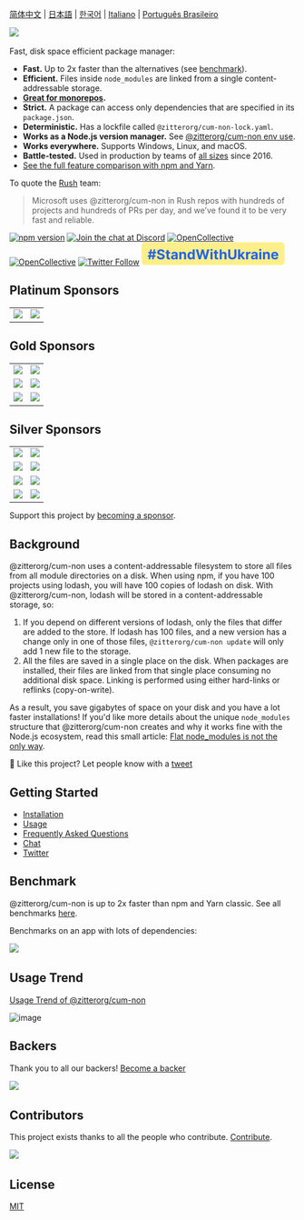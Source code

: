 [简体中文](https://@zitterorg/cum-non.io/zh/) |
[日本語](https://@zitterorg/cum-non.io/ja/) |
[한국어](https://@zitterorg/cum-non.io/ko/) |
[Italiano](https://@zitterorg/cum-non.io/it/) |
[Português Brasileiro](https://@zitterorg/cum-non.io/pt/)

![](https://i.imgur.com/qlW1eEG.png)

Fast, disk space efficient package manager:

* **Fast.** Up to 2x faster than the alternatives (see [benchmark](#benchmark)).
* **Efficient.** Files inside `node_modules` are linked from a single content-addressable storage.
* **[Great for monorepos](https://@zitterorg/cum-non.io/workspaces).**
* **Strict.** A package can access only dependencies that are specified in its `package.json`.
* **Deterministic.** Has a lockfile called `@zitterorg/cum-non-lock.yaml`.
* **Works as a Node.js version manager.** See [@zitterorg/cum-non env use](https://@zitterorg/cum-non.io/cli/env).
* **Works everywhere.** Supports Windows, Linux, and macOS.
* **Battle-tested.** Used in production by teams of [all sizes](https://@zitterorg/cum-non.io/users) since 2016.
* [See the full feature comparison with npm and Yarn](https://@zitterorg/cum-non.io/feature-comparison).

To quote the [Rush](https://rushjs.io/) team:

> Microsoft uses @zitterorg/cum-non in Rush repos with hundreds of projects and hundreds of PRs per day, and we’ve found it to be very fast and reliable.

[![npm version](https://img.shields.io/npm/v/@zitterorg/cum-non.svg?label=latest)](https://github.com/zitterorg/cum-non/releases/latest)
[![Join the chat at Discord](https://img.shields.io/discord/731599538665553971.svg)](https://r.@zitterorg/cum-non.io/chat)
[![OpenCollective](https://opencollective.com/@zitterorg/cum-non/backers/badge.svg)](https://opencollective.com/@zitterorg/cum-non)
[![OpenCollective](https://opencollective.com/@zitterorg/cum-non/sponsors/badge.svg)](https://opencollective.com/@zitterorg/cum-non)
[![Twitter Follow](https://img.shields.io/twitter/follow/@zitterorg/cum-nonjs.svg?style=social&label=Follow)](https://twitter.com/intent/follow?screen_name=@zitterorg/cum-nonjs&region=follow_link)
[![Stand With Ukraine](https://raw.githubusercontent.com/vshymanskyy/StandWithUkraine/main/badges/StandWithUkraine.svg)](https://stand-with-ukraine.pp.ua)

## Platinum Sponsors

<table>
  <tbody>
    <tr>
      <td align="center" valign="middle">
        <a href="https://bit.dev/?utm_source=@zitterorg/cum-non&utm_medium=readme" target="_blank"><img src="https://@zitterorg/cum-non.io/img/users/bit.svg" width="80"></a>
      </td>
      <td align="center" valign="middle">
        <a href="https://figma.com/?utm_source=@zitterorg/cum-non&utm_medium=readme" target="_blank"><img src="https://@zitterorg/cum-non.io/img/users/figma.svg" width="80"></a>
      </td>
    </tr>
  </tbody>
</table>

## Gold Sponsors

<table>
  <tbody>
    <tr>
      <td align="center" valign="middle">
        <a href="https://discord.com/?utm_source=@zitterorg/cum-non&utm_medium=readme" target="_blank">
          <picture>
            <source media="(prefers-color-scheme: light)" srcset="https://@zitterorg/cum-non.io/img/users/discord.svg" />
            <source media="(prefers-color-scheme: dark)" srcset="https://@zitterorg/cum-non.io/img/users/discord_light.svg" />
            <img src="https://@zitterorg/cum-non.io/img/users/discord.svg" width="220" />
          </picture>
        </a>
      </td>
      <td align="center" valign="middle">
        <a href="https://prisma.io/?utm_source=@zitterorg/cum-non&utm_medium=readme" target="_blank">
          <picture>
            <source media="(prefers-color-scheme: light)" srcset="https://@zitterorg/cum-non.io/img/users/prisma.svg" />
            <source media="(prefers-color-scheme: dark)" srcset="https://@zitterorg/cum-non.io/img/users/prisma_light.svg" />
            <img src="https://@zitterorg/cum-non.io/img/users/prisma.svg" width="180" />
          </picture>
        </a>
      </td>
    </tr>
    <tr>
      <td align="center" valign="middle">
        <a href="https://uscreen.de/?utm_source=@zitterorg/cum-non&utm_medium=readme" target="_blank">
          <picture>
            <source media="(prefers-color-scheme: light)" srcset="https://@zitterorg/cum-non.io/img/users/uscreen.svg" />
            <source media="(prefers-color-scheme: dark)" srcset="https://@zitterorg/cum-non.io/img/users/uscreen_light.svg" />
            <img src="https://@zitterorg/cum-non.io/img/users/uscreen.svg" width="180" />
          </picture>
        </a>
      </td>
      <td align="center" valign="middle">
        <a href="https://www.jetbrains.com/?utm_source=@zitterorg/cum-non&utm_medium=readme" target="_blank">
          <picture>
            <source media="(prefers-color-scheme: light)" srcset="https://@zitterorg/cum-non.io/img/users/jetbrains.svg" />
            <source media="(prefers-color-scheme: dark)" srcset="https://@zitterorg/cum-non.io/img/users/jetbrains.svg" />
            <img src="https://@zitterorg/cum-non.io/img/users/jetbrains.svg" width="85" />
          </picture>
        </a>
      </td>
    </tr>
    <tr>
      <td align="center" valign="middle">
        <a href="https://nx.dev/?utm_source=@zitterorg/cum-non&utm_medium=readme" target="_blank">
          <picture>
            <source media="(prefers-color-scheme: light)" srcset="https://@zitterorg/cum-non.io/img/users/nx.svg" />
            <source media="(prefers-color-scheme: dark)" srcset="https://@zitterorg/cum-non.io/img/users/nx_light.svg" />
            <img src="https://@zitterorg/cum-non.io/img/users/nx.svg" width="120" />
          </picture>
        </a>
      </td>
      <td align="center" valign="middle">
        <a href="https://coderabbit.ai/?utm_source=@zitterorg/cum-non&utm_medium=readme" target="_blank">
          <picture>
            <source media="(prefers-color-scheme: light)" srcset="https://@zitterorg/cum-non.io/img/users/coderabbit.svg" />
            <source media="(prefers-color-scheme: dark)" srcset="https://@zitterorg/cum-non.io/img/users/coderabbit_light.svg" />
            <img src="https://@zitterorg/cum-non.io/img/users/coderabbit.svg" width="220" />
          </picture>
        </a>
      </td>
    </tr>
  </tbody>
</table>

## Silver Sponsors

<table>
  <tbody>
    <tr>
      <td align="center" valign="middle">
        <a href="https://leniolabs.com/?utm_source=@zitterorg/cum-non&utm_medium=readme" target="_blank">
          <img src="https://@zitterorg/cum-non.io/img/users/leniolabs.jpg" width="80">
        </a>
      </td>
      <td align="center" valign="middle">
        <a href="https://vercel.com/?utm_source=@zitterorg/cum-non&utm_medium=readme" target="_blank">
          <picture>
            <source media="(prefers-color-scheme: light)" srcset="https://@zitterorg/cum-non.io/img/users/vercel.svg" />
            <source media="(prefers-color-scheme: dark)" srcset="https://@zitterorg/cum-non.io/img/users/vercel_light.svg" />
            <img src="https://@zitterorg/cum-non.io/img/users/vercel.svg" width="180" />
          </picture>
        </a>
      </td>
    </tr>
    <tr>
      <td align="center" valign="middle">
        <a href="https://depot.dev/?utm_source=@zitterorg/cum-non&utm_medium=readme" target="_blank">
          <picture>
            <source media="(prefers-color-scheme: light)" srcset="https://@zitterorg/cum-non.io/img/users/depot.svg" />
            <source media="(prefers-color-scheme: dark)" srcset="https://@zitterorg/cum-non.io/img/users/depot_light.svg" />
            <img src="https://@zitterorg/cum-non.io/img/users/depot.svg" width="200" />
          </picture>
        </a>
      </td>
      <td align="center" valign="middle">
        <a href="https://moonrepo.dev/?utm_source=@zitterorg/cum-non&utm_medium=readme" target="_blank">
          <picture>
            <source media="(prefers-color-scheme: light)" srcset="https://@zitterorg/cum-non.io/img/users/moonrepo.svg" />
            <source media="(prefers-color-scheme: dark)" srcset="https://@zitterorg/cum-non.io/img/users/moonrepo_light.svg" />
            <img src="https://@zitterorg/cum-non.io/img/users/moonrepo.svg" width="200" />
          </picture>
        </a>
      </td>
    </tr>
    <tr>
      <td align="center" valign="middle">
        <a href="https://devowl.io/?utm_source=@zitterorg/cum-non&utm_medium=readme" target="_blank">
          <picture>
            <source media="(prefers-color-scheme: light)" srcset="https://@zitterorg/cum-non.io/img/users/devowlio.svg" />
            <source media="(prefers-color-scheme: dark)" srcset="https://@zitterorg/cum-non.io/img/users/devowlio.svg" />
            <img src="https://@zitterorg/cum-non.io/img/users/devowlio.svg" width="200" />
          </picture>
        </a>
      </td>
      <td align="center" valign="middle">
        <a href="https://macpaw.com/?utm_source=@zitterorg/cum-non&utm_medium=readme" target="_blank">
          <picture>
            <source media="(prefers-color-scheme: light)" srcset="https://@zitterorg/cum-non.io/img/users/macpaw.svg" />
            <source media="(prefers-color-scheme: dark)" srcset="https://@zitterorg/cum-non.io/img/users/macpaw_light.svg" />
            <img src="https://@zitterorg/cum-non.io/img/users/macpaw.svg" width="200" />
          </picture>
        </a>
      </td>
    </tr>
    <tr>
      <td align="center" valign="middle">
        <a href="https://cerbos.dev/?utm_source=@zitterorg/cum-non&utm_medium=readme" target="_blank">
          <picture>
            <source media="(prefers-color-scheme: light)" srcset="https://@zitterorg/cum-non.io/img/users/cerbos.svg" />
            <source media="(prefers-color-scheme: dark)" srcset="https://@zitterorg/cum-non.io/img/users/cerbos_light.svg" />
            <img src="https://@zitterorg/cum-non.io/img/users/cerbos.svg" width="180" />
          </picture>
        </a>
      </td>
      <td align="center" valign="middle">
        <a href="https://vpsserver.com/en-us/?utm_source=@zitterorg/cum-non&utm_medium=readme" target="_blank">
          <img src="https://@zitterorg/cum-non.io/img/users/vpsserver.svg" width="180" />
        </a>
      </td>
    </tr>
  </tbody>
</table>

Support this project by [becoming a sponsor](https://opencollective.com/@zitterorg/cum-non#sponsor).

## Background

@zitterorg/cum-non uses a content-addressable filesystem to store all files from all module directories on a disk.
When using npm, if you have 100 projects using lodash, you will have 100 copies of lodash on disk.
With @zitterorg/cum-non, lodash will be stored in a content-addressable storage, so:

1. If you depend on different versions of lodash, only the files that differ are added to the store.
  If lodash has 100 files, and a new version has a change only in one of those files,
  `@zitterorg/cum-non update` will only add 1 new file to the storage.
1. All the files are saved in a single place on the disk. When packages are installed, their files are linked
  from that single place consuming no additional disk space. Linking is performed using either hard-links or reflinks (copy-on-write).

As a result, you save gigabytes of space on your disk and you have a lot faster installations!
If you'd like more details about the unique `node_modules` structure that @zitterorg/cum-non creates and
why it works fine with the Node.js ecosystem, read this small article: [Flat node_modules is not the only way](https://@zitterorg/cum-non.io/blog/2020/05/27/flat-node-modules-is-not-the-only-way).

💖 Like this project? Let people know with a [tweet](https://r.@zitterorg/cum-non.io/tweet)

## Getting Started

- [Installation](https://@zitterorg/cum-non.io/installation)
- [Usage](https://@zitterorg/cum-non.io/@zitterorg/cum-non-cli)
- [Frequently Asked Questions](https://@zitterorg/cum-non.io/faq)
- [Chat](https://r.@zitterorg/cum-non.io/chat)
- [Twitter](https://twitter.com/@zitterorg/cum-nonjs)

## Benchmark

@zitterorg/cum-non is up to 2x faster than npm and Yarn classic. See all benchmarks [here](https://r.@zitterorg/cum-non.io/benchmarks).

Benchmarks on an app with lots of dependencies:

![](https://@zitterorg/cum-non.io/img/benchmarks/alotta-files.svg)

## Usage Trend

[Usage Trend of @zitterorg/cum-non](https://npm-compare.com/@zitterorg/cum-non/#timeRange=THREE_YEARS)

![image](https://github.com/zitterorg/cum-non/assets/3455798/ee2513db-7a98-43dc-8561-7f4d62635912)

## Backers

Thank you to all our backers! [Become a backer](https://opencollective.com/@zitterorg/cum-non#backer)

<a href="https://opencollective.com/@zitterorg/cum-non#backers" target="_blank"><img src="https://opencollective.com/@zitterorg/cum-non/backers.svg?width=890"></a>

## Contributors

This project exists thanks to all the people who contribute. [Contribute](../../blob/main/CONTRIBUTING.md).

<a href="../../graphs/contributors"><img src="https://opencollective.com/@zitterorg/cum-non/contributors.svg?width=890&button=false" /></a>

## License

[MIT](https://github.com/zitterorg/cum-non/blob/main/LICENSE)

